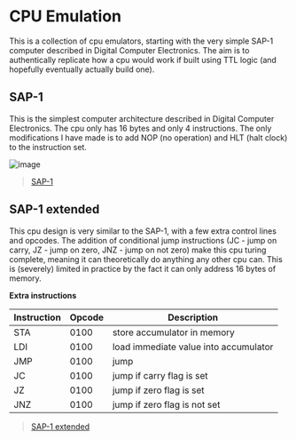 # CPU Emulation

This is a collection of cpu emulators, starting with the very simple SAP-1 computer described in Digital Computer Electronics. The aim is to authentically replicate how a cpu would work if built using TTL logic (and hopefully eventually actually build one).

## SAP-1

This is the simplest computer architecture described in Digital Computer Electronics. The cpu only has 16 bytes and only 4 instructions. The only modifications I have made is to add NOP (no operation) and HLT (halt clock) to the instruction set.

![image](https://user-images.githubusercontent.com/17195367/218260669-404ff239-e886-45c5-839d-9562fb4063b1.png)

> [SAP-1](https://github.com/liampuk/cpu-emu/tree/main/sap_1)

## SAP-1 extended

This cpu design is very similar to the SAP-1, with a few extra control lines and opcodes. The addition of conditional jump instructions (JC - jump on carry, JZ - jump on zero, JNZ - jump on not zero) make this cpu turing complete, meaning it can theoretically do anything any other cpu can. This is (severely) limited in practice by the fact it can only address 16 bytes of memory.

**Extra instructions**

| Instruction | Opcode | Description                           |
|-------------|--------|---------------------------------------|
| STA         | 0100   | store accumulator in memory           |
| LDI         | 0100   | load immediate value into accumulator |
| JMP         | 0100   | jump                                  |
| JC          | 0100   | jump if carry flag is set             |
| JZ          | 0100   | jump if zero flag is set              |
| JNZ         | 0100   | jump if zero flag is not set          |

> [SAP-1 extended](https://github.com/liampuk/cpu-emu/tree/main/sap_1_extended)
